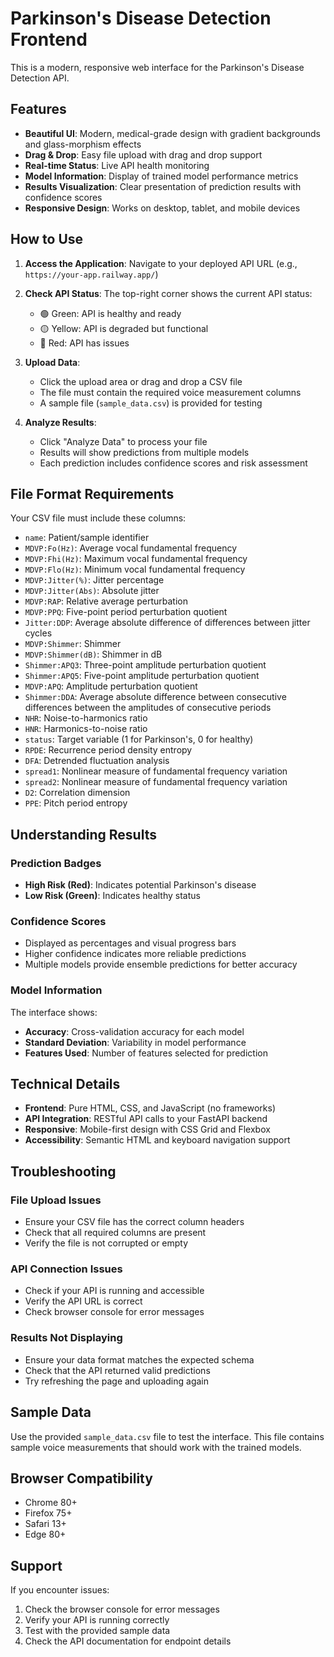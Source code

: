 # Parkinson's Disease Detection Frontend

This is a modern, responsive web interface for the Parkinson's Disease Detection API.

## Features

- **Beautiful UI**: Modern, medical-grade design with gradient backgrounds and glass-morphism effects
- **Drag & Drop**: Easy file upload with drag and drop support
- **Real-time Status**: Live API health monitoring
- **Model Information**: Display of trained model performance metrics
- **Results Visualization**: Clear presentation of prediction results with confidence scores
- **Responsive Design**: Works on desktop, tablet, and mobile devices

## How to Use

1. **Access the Application**: Navigate to your deployed API URL (e.g., `https://your-app.railway.app/`)

2. **Check API Status**: The top-right corner shows the current API status:
   - 🟢 Green: API is healthy and ready
   - 🟡 Yellow: API is degraded but functional
   - 🔴 Red: API has issues

3. **Upload Data**: 
   - Click the upload area or drag and drop a CSV file
   - The file must contain the required voice measurement columns
   - A sample file (`sample_data.csv`) is provided for testing

4. **Analyze Results**: 
   - Click "Analyze Data" to process your file
   - Results will show predictions from multiple models
   - Each prediction includes confidence scores and risk assessment

## File Format Requirements

Your CSV file must include these columns:
- `name`: Patient/sample identifier
- `MDVP:Fo(Hz)`: Average vocal fundamental frequency
- `MDVP:Fhi(Hz)`: Maximum vocal fundamental frequency
- `MDVP:Flo(Hz)`: Minimum vocal fundamental frequency
- `MDVP:Jitter(%)`: Jitter percentage
- `MDVP:Jitter(Abs)`: Absolute jitter
- `MDVP:RAP`: Relative average perturbation
- `MDVP:PPQ`: Five-point period perturbation quotient
- `Jitter:DDP`: Average absolute difference of differences between jitter cycles
- `MDVP:Shimmer`: Shimmer
- `MDVP:Shimmer(dB)`: Shimmer in dB
- `Shimmer:APQ3`: Three-point amplitude perturbation quotient
- `Shimmer:APQ5`: Five-point amplitude perturbation quotient
- `MDVP:APQ`: Amplitude perturbation quotient
- `Shimmer:DDA`: Average absolute difference between consecutive differences between the amplitudes of consecutive periods
- `NHR`: Noise-to-harmonics ratio
- `HNR`: Harmonics-to-noise ratio
- `status`: Target variable (1 for Parkinson's, 0 for healthy)
- `RPDE`: Recurrence period density entropy
- `DFA`: Detrended fluctuation analysis
- `spread1`: Nonlinear measure of fundamental frequency variation
- `spread2`: Nonlinear measure of fundamental frequency variation
- `D2`: Correlation dimension
- `PPE`: Pitch period entropy

## Understanding Results

### Prediction Badges
- **High Risk (Red)**: Indicates potential Parkinson's disease
- **Low Risk (Green)**: Indicates healthy status

### Confidence Scores
- Displayed as percentages and visual progress bars
- Higher confidence indicates more reliable predictions
- Multiple models provide ensemble predictions for better accuracy

### Model Information
The interface shows:
- **Accuracy**: Cross-validation accuracy for each model
- **Standard Deviation**: Variability in model performance
- **Features Used**: Number of features selected for prediction

## Technical Details

- **Frontend**: Pure HTML, CSS, and JavaScript (no frameworks)
- **API Integration**: RESTful API calls to your FastAPI backend
- **Responsive**: Mobile-first design with CSS Grid and Flexbox
- **Accessibility**: Semantic HTML and keyboard navigation support

## Troubleshooting

### File Upload Issues
- Ensure your CSV file has the correct column headers
- Check that all required columns are present
- Verify the file is not corrupted or empty

### API Connection Issues
- Check if your API is running and accessible
- Verify the API URL is correct
- Check browser console for error messages

### Results Not Displaying
- Ensure your data format matches the expected schema
- Check that the API returned valid predictions
- Try refreshing the page and uploading again

## Sample Data

Use the provided `sample_data.csv` file to test the interface. This file contains sample voice measurements that should work with the trained models.

## Browser Compatibility

- Chrome 80+
- Firefox 75+
- Safari 13+
- Edge 80+

## Support

If you encounter issues:
1. Check the browser console for error messages
2. Verify your API is running correctly
3. Test with the provided sample data
4. Check the API documentation for endpoint details 